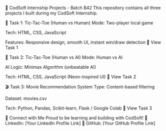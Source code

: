 🎯 CodSoft Internship Projects - Batch B42
This repository contains all three projects I built during my CodSoft Internship.

🚀 Task 1: Tic-Tac-Toe (Human vs Human)
Mode: Two-player local game

Tech: HTML, CSS, JavaScript

Features: Responsive design, smooth UI, instant win/draw detection
📂 View Task 1

🤖 Task 2: Tic-Tac-Toe (Human vs AI)
Mode: Human vs AI

AI Logic: Minimax Algorithm (unbeatable AI)

Tech: HTML, CSS, JavaScript (Neon-inspired UI)
📂 View Task 2

🎬 Task 3: Movie Recommendation System
Type: Content-based filtering

Dataset: movies.csv

Tech: Python, Pandas, Scikit-learn, Flask / Google Colab
📂 View Task 3

📢 Connect with Me
Proud to be learning and building with CodSoft!
📌 LinkedIn: [Your LinkedIn Profile Link]
📌 GitHub: [Your GitHub Profile Link]

